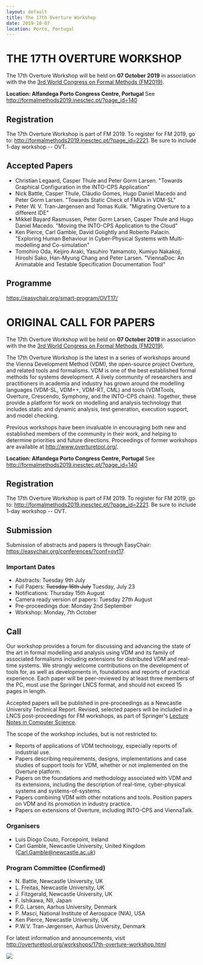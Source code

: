 ```yaml
---
layout: default
title: The 17th Overture Workshop
date: 2019-10-07
location: Porto, Portugal
---
```

# THE 17TH OVERTURE WORKSHOP

The 17th Overture Workshop will be held on **07 October 2019** in
association with the the [3rd World Congress on Formal Methods
(FM2019)](http://formalmethods2019.inesctec.pt/).

**Location: Alfandega Porto Congress Centre, Portugal** See <http://formalmethods2019.inesctec.pt/?page_id=140>

## Registration

The 17th Overture Workshop is part of FM 2019. To register for FM 2019, go to: <http://formalmethods2019.inesctec.pt/?page_id=2221>. Be sure to include 1-day workshop -- OVT.

## Accepted Papers

* Christian Legaard, Casper Thule and Peter Gorm Larsen. "Towards Graphical Configuration in the INTO-CPS Application"
* Nick Battle, Casper Thule, Cláudio Gomes, Hugo Daniel Macedo and Peter Gorm Larsen. "Towards Static Check of FMUs in VDM-SL"
* Peter W. V. Tran-Jørgensen and Tomas Kulik. "Migrating Overture to a different IDE"
* Mikkel Bayard Rasmussen, Peter Gorm Larsen, Casper Thule and Hugo Daniel Macedo. "Moving the INTO-CPS Application to the Cloud"
* Ken Pierce, Carl Gamble, David Golightly and Roberto Palacín. "Exploring Human Behaviour in Cyber-Physical Systems with Multi-modelling and Co-simulation"
* Tomohiro Oda, Keijiro Araki, Yasuhiro Yamamoto, Kumiyo Nakakoji, Hiroshi Sako, Han-Myung Chang and Peter Larsen. "ViennaDoc: An Animatable and Testable Specification Documentation Tool"

## Programme

<https://easychair.org/smart-program/OVT17/>


# ORIGINAL CALL FOR PAPERS

The 17th Overture Workshop will be held on **07 October 2019** in
association with the the [3rd World Congress on Formal Methods
(FM2019)](http://formalmethods2019.inesctec.pt/).

The 17th Overture Workshop is the latest in a series of workshops around the
Vienna Development Method (VDM), the open-source project Overture, and
related tools and formalisms. VDM is one of the best established formal
methods for systems development. A lively community of researchers and
practitioners in academia and industry has grown around the modelling
languages (VDM-SL, VDM++, VDM-RT, CML) and tools (VDMTools, Overture,
Crescendo, Symphony, and the INTO-CPS chain). Together, these provide a
platform for work on modelling and analysis technology that includes static
and dynamic analysis, test generation, execution support, and model checking.

Previous workshops have been invaluable in encouraging both new and
established members of the community in their work, and helping to determine
priorities and future directions. Proceedings of former workshops are
available at <http://www.overturetool.org/>.

**Location: Alfandega Porto Congress Centre, Portugal** See <http://formalmethods2019.inesctec.pt/?page_id=140>

## Registration

The 17th Overture Workshop is part of FM 2019. To register for FM 2019, go to: <http://formalmethods2019.inesctec.pt/?page_id=2221>. Be sure to include 1-day workshop -- OVT.

## Submission

Submission of abstracts and papers is through EasyChair: <https://easychair.org/conferences/?conf=ovt17>.

### Important Dates

* Abstracts: Tuesday 9th July
* Full Papers: ~~Tuesday 16th July~~ Tuesday, July 23
* Notifications: Thursday 15th August
* Camera ready version of papers: Tuesday 27th August
* Pre-proceedings due: Monday 2nd September
* Workshop: Monday, 7th October

## Call

Our workshop provides a forum for discussing and advancing the state of the art in formal modelling and analysis using VDM and its family of associated formalisms including extensions for distributed VDM and real-time systems. We strongly welcome contributions on the development of tools for, as well as developments in, foundations and reports of practical experience. Each paper will be peer-reviewed by at least three members of the PC, must use the Springer LNCS format, and should not exceed 15 pages in length. 

Accepted papers will be published in pre-proceedings as a Newcastle University Technical Report. Revised, selected papers will be included in a LNCS post-proceedings for FM workshops, as part of Springer's [Lecture Notes in Computer Science](https://www.springer.com/lncs).



The scope of the workshop includes, but is not restricted to:
* Reports of applications of VDM technology, especially reports of industrial use.
* Papers describing requirements, designs, implementations and case studies of support tools for VDM, whether or not implemented on the Overture platform.
* Papers on the foundations and methodology associated with VDM and its extensions, including the description of real-time, cyber-physical systems and systems-of-systems.
* Papers combining VDM with other notations and tools.
Position papers on VDM and its promotion in industry practice.
* Papers on extensions of Overture, including INTO-CPS and ViennaTalk.


### Organisers

* Luis Diogo Couto, Forcepoint, Ireland
* Carl Gamble, Newcastle University, United Kingdom (<Carl.Gamble@newcastle.ac.uk>)

### Program Committee (Confirmed)

* N. Battle, Newcastle University, UK
* L. Freitas, Newcastle University, UK
* J. Fitzgerald, Newcastle University, UK
* F. Ishikawa, NII, Japan
* P.G. Larsen, Aarhus University, Denmark
* P. Masci, National Institute of Aerospace (NIA), USA
* Ken Pierce, Newcastle University, UK
* P.W.V. Tran-Jørgensen, Aarhus University, Denmark
 
For latest  information and announcements, visit <http://overturetool.org/workshops/17th-overture-workshop.html>

![](17/lncs.png)
